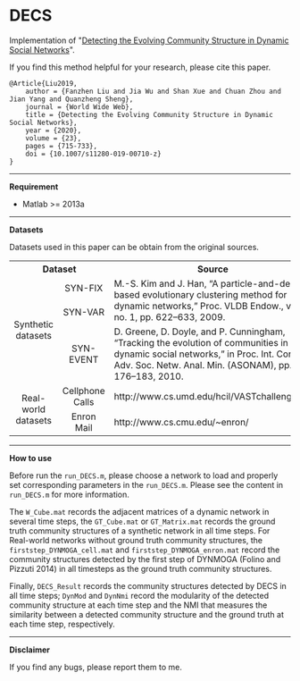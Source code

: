 # DECS #

Implementation of "[Detecting the Evolving Community Structure in Dynamic Social Networks](https://link.springer.com/article/10.1007/s11280-019-00710-z)".

If you find this method helpful for your research, please cite this paper.


    @Article{Liu2019, 
    	author = {Fanzhen Liu and Jia Wu and Shan Xue and Chuan Zhou and Jian Yang and Quanzheng Sheng},
    	journal = {World Wide Web},
    	title = {Detecting the Evolving Community Structure in Dynamic Social Networks},
    	year = {2020},
		volume = {23},
		pages = {715-733},
		doi = {10.1007/s11280-019-00710-z}
    }

----------

**Requirement**

- Matlab >= 2013a

----------

**Datasets**

Datasets used in this paper can be obtain from the original sources.

<table>
   <tr>
      <th  colspan="2">Dataset</th>
      <th width="80%" >Source</th>
   </tr>
   <tr>
      <td style="text-align:center" width="12%" rowspan="3" >Synthetic datasets</td>
      <td style="text-align:center" width="13%" >SYN-FIX</td>
      <td rowspan="2" >M.-S. Kim and J. Han, “A particle-and-density based evolutionary clustering method for dynamic networks,” Proc. VLDB Endow., vol. 2, no. 1, pp. 622–633, 2009.</td>
   </tr>
   <tr>
      <td style="text-align:center" >SYN-VAR</td>
   </tr>
   <tr>
      <td style="text-align:center">SYN-EVENT</td>
      <td>D. Greene, D. Doyle, and P. Cunningham, “Tracking the evolution of communities in dynamic social networks,” in Proc. Int. Conf. Adv. Soc. Netw. Anal. Min. (ASONAM), pp. 176–183, 2010.</td>
   </tr>
   <tr>
      <td style="text-align:center" rowspan="2" >Real-world datasets</td>
      <td style="text-align:center" >Cellphone Calls</td>
      <td>http://www.cs.umd.edu/hcil/VASTchallenge08/</td>
   </tr>
   <tr>
      <td style="text-align:center" >Enron Mail</td>
      <td>http://www.cs.cmu.edu/~enron/</td>
   </tr>
</table>

---------

**How to use**

Before run the `run_DECS.m`, please choose a network to load and properly set corresponding parameters in the `run_DECS.m`. Please see the content in `run_DECS.m` for more information.

The `W_Cube.mat` records the adjacent matrices of a dynamic network in several time steps, the `GT_Cube.mat` or `GT_Matrix.mat` records the ground truth community structures of a synthetic network in all time steps. For Real-world networks without ground truth community structures, the `firststep_DYNMOGA_cell.mat` and `firststep_DYNMOGA_enron.mat` record the community structures detected by the first step of DYNMOGA (Folino and Pizzuti 2014) in all timesteps as the ground truth community structures.

Finally, `DECS_Result` records the community structures detected by DECS in all time steps; `DynMod` and `DynNmi` record the modularity of the detected community structure at each time step and the NMI that measures the similarity between a detected community structure and the ground truth at each time step, respectively.  

----------

**Disclaimer**

If you find any bugs, please report them to me.
